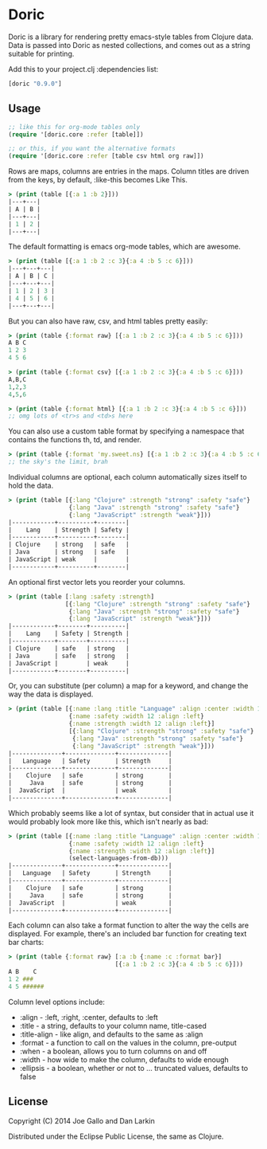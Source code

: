 # Doric

Doric is a library for rendering pretty emacs-style tables from
Clojure data.  Data is passed into Doric as nested collections, and
comes out as a string suitable for printing.

Add this to your project.clj :dependencies list:

```clojure
[doric "0.9.0"]
```

## Usage

```clojure
;; like this for org-mode tables only
(require '[doric.core :refer [table]])

;; or this, if you want the alternative formats
(require '[doric.core :refer [table csv html org raw]])
```

Rows are maps, columns are entries in the maps.  Column titles are
driven from the keys, by default, :like-this becomes Like This.

```clojure
> (print (table [{:a 1 :b 2}]))
|---+---|
| A | B |
|---+---|
| 1 | 2 |
|---+---|
```

The default formatting is emacs org-mode tables, which are awesome.

```clojure
> (print (table [{:a 1 :b 2 :c 3}{:a 4 :b 5 :c 6}]))
|---+---+---|
| A | B | C |
|---+---+---|
| 1 | 2 | 3 |
| 4 | 5 | 6 |
|---+---+---|
```

But you can also have raw, csv, and html tables pretty easily:

```clojure
> (print (table {:format raw} [{:a 1 :b 2 :c 3}{:a 4 :b 5 :c 6}]))
A B C
1 2 3
4 5 6

> (print (table {:format csv} [{:a 1 :b 2 :c 3}{:a 4 :b 5 :c 6}]))
A,B,C
1,2,3
4,5,6

> (print (table {:format html} [{:a 1 :b 2 :c 3}{:a 4 :b 5 :c 6}]))
;; omg lots of <tr>s and <td>s here
```

You can also use a custom table format by specifying a namespace that
contains the functions th, td, and render.

```clojure
> (print (table {:format 'my.sweet.ns} [{:a 1 :b 2 :c 3}{:a 4 :b 5 :c 6}]))
;; the sky's the limit, brah
```

Individual columns are optional, each column automatically sizes
itself to hold the data.

```clojure
> (print (table [{:lang "Clojure" :strength "strong" :safety "safe"}
                 {:lang "Java" :strength "strong" :safety "safe"}
                 {:lang "JavaScript" :strength "weak"}]))
|------------+----------+--------|
|    Lang    | Strength | Safety |
|------------+----------+--------|
| Clojure    | strong   | safe   |
| Java       | strong   | safe   |
| JavaScript | weak     |        |
|------------+----------+--------|
```

An optional first vector lets you reorder your columns.

```clojure
> (print (table [:lang :safety :strength]
                [{:lang "Clojure" :strength "strong" :safety "safe"}
                 {:lang "Java" :strength "strong" :safety "safe"}
                 {:lang "JavaScript" :strength "weak"}]))
|------------+--------+----------|
|    Lang    | Safety | Strength |
|------------+--------+----------|
| Clojure    | safe   | strong   |
| Java       | safe   | strong   |
| JavaScript |        | weak     |
|------------+--------+----------|
```

Or, you can substitute (per column) a map for a keyword, and change
the way the data is displayed.

```clojure
> (print (table [{:name :lang :title "Language" :align :center :width 12}
                 {:name :safety :width 12 :align :left}
                 {:name :strength :width 12 :align :left}]
                 [{:lang "Clojure" :strength "strong" :safety "safe"}
                  {:lang "Java" :strength "strong" :safety "safe"}
                  {:lang "JavaScript" :strength "weak"}]))
|--------------+--------------+--------------|
|   Language   | Safety       | Strength     |
|--------------+--------------+--------------|
|    Clojure   | safe         | strong       |
|     Java     | safe         | strong       |
|  JavaScript  |              | weak         |
|--------------+--------------+--------------|
```

Which probably seems like a lot of syntax, but consider that in actual
use it would probably look more like this, which isn't nearly as bad:

```clojure
> (print (table [{:name :lang :title "Language" :align :center :width 12}
                 {:name :safety :width 12 :align :left}
                 {:name :strength :width 12 :align :left}]
                 (select-languages-from-db)))
|--------------+--------------+--------------|
|   Language   | Safety       | Strength     |
|--------------+--------------+--------------|
|    Clojure   | safe         | strong       |
|     Java     | safe         | strong       |
|  JavaScript  |              | weak         |
|--------------+--------------+--------------|
```

Each column can also take a format function to alter the way the cells
are displayed.  For example, there's an included bar function for
creating text bar charts:

```clojure
> (print (table {:format raw} [:a :b {:name :c :format bar}]
                              [{:a 1 :b 2 :c 3}{:a 4 :b 5 :c 6}]))
A B    C  
1 2 ###   
4 5 ######
```

Column level options include:

* :align - :left, :right, :center, defaults to :left
* :title - a string, defaults to your column name, title-cased
* :title-align - like align, and defaults to the same as :align
* :format - a function to call on the values in the column, pre-output
* :when - a boolean, allows you to turn columns on and off
* :width - how wide to make the column, defaults to wide enough
* :ellipsis - a boolean, whether or not to ... truncated values, defaults to false

## License

Copyright (C) 2014 Joe Gallo and Dan Larkin

Distributed under the Eclipse Public License, the same as Clojure.

